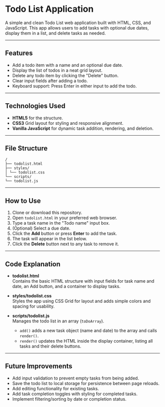 # Todo List Application

A simple and clean Todo List web application built with HTML, CSS, and JavaScript. This app allows users to add tasks with optional due dates, display them in a list, and delete tasks as needed.

---

## Features

- Add a todo item with a name and an optional due date.
- Display the list of todos in a neat grid layout.
- Delete any todo item by clicking the "Delete" button.
- Clear input fields after adding a todo.
- Keyboard support: Press Enter in either input to add the todo.

---


## Technologies Used

- **HTML5** for the structure.
- **CSS3** Grid layout for styling and responsive alignment.
- **Vanilla JavaScript** for dynamic task addition, rendering, and deletion.

---

## File Structure
```
/
├── todolist.html
├── styles/
│ └── todolist.css
└── scripts/
└── todolist.js
```

---

## How to Use

1. Clone or download this repository.
2. Open `todolist.html` in your preferred web browser.
3. Type a task name in the "Todo name" input box.
4. (Optional) Select a due date.
5. Click the **Add** button or press **Enter** to add the task.
6. The task will appear in the list below.
7. Click the **Delete** button next to any task to remove it.

---

## Code Explanation

- **todolist.html**  
  Contains the basic HTML structure with input fields for task name and date, an Add button, and a container to display tasks.

- **styles/todolist.css**  
  Styles the app using CSS Grid for layout and adds simple colors and spacing for usability.

- **scripts/todolist.js**  
  Manages the todo list in an array (`toDoArray`).  
  - `add()` adds a new task object (name and date) to the array and calls `render()`.  
  - `render()` updates the HTML inside the display container, listing all tasks and their delete buttons.

---

## Future Improvements

- Add input validation to prevent empty tasks from being added.
- Save the todo list to local storage for persistence between page reloads.
- Add editing functionality for existing tasks.
- Add task completion toggles with styling for completed tasks.
- Implement filtering/sorting by date or completion status.


